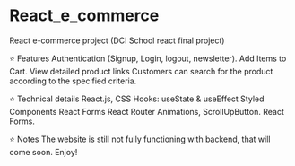 # React_e_commerce
React e-commerce project (DCI School react final project)

:star: Features
Authentication (Signup, Login, logout, newsletter).
Add Items to Cart.
View detailed product links
Customers can search for the product according to the specified criteria.

:star: Technical details
React.js, CSS
Hooks: useState & useEffect
Styled Components
React Forms
React Router
Animations, ScrollUpButton.
React Forms.

:star: Notes
The website is still not fully functioning with backend, that will come soon.
Enjoy!


















